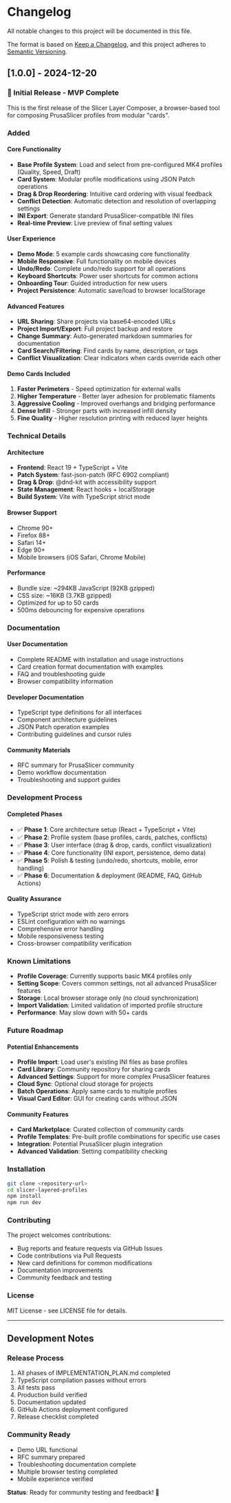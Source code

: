 # Changelog

All notable changes to this project will be documented in this file.

The format is based on [Keep a Changelog](https://keepachangelog.com/en/1.0.0/),
and this project adheres to [Semantic Versioning](https://semver.org/spec/v2.0.0.html).

## [1.0.0] - 2024-12-20

### 🎉 Initial Release - MVP Complete

This is the first release of the Slicer Layer Composer, a browser-based tool for composing PrusaSlicer profiles from modular "cards".

### Added

#### Core Functionality
- **Base Profile System**: Load and select from pre-configured MK4 profiles (Quality, Speed, Draft)
- **Card System**: Modular profile modifications using JSON Patch operations
- **Drag & Drop Reordering**: Intuitive card ordering with visual feedback
- **Conflict Detection**: Automatic detection and resolution of overlapping settings
- **INI Export**: Generate standard PrusaSlicer-compatible INI files
- **Real-time Preview**: Live preview of final setting values

#### User Experience
- **Demo Mode**: 5 example cards showcasing core functionality
- **Mobile Responsive**: Full functionality on mobile devices
- **Undo/Redo**: Complete undo/redo support for all operations
- **Keyboard Shortcuts**: Power user shortcuts for common actions
- **Onboarding Tour**: Guided introduction for new users
- **Project Persistence**: Automatic save/load to browser localStorage

#### Advanced Features
- **URL Sharing**: Share projects via base64-encoded URLs
- **Project Import/Export**: Full project backup and restore
- **Change Summary**: Auto-generated markdown summaries for documentation
- **Card Search/Filtering**: Find cards by name, description, or tags
- **Conflict Visualization**: Clear indicators when cards override each other

#### Demo Cards Included
1. **Faster Perimeters** - Speed optimization for external walls
2. **Higher Temperature** - Better layer adhesion for problematic filaments
3. **Aggressive Cooling** - Improved overhangs and bridging performance
4. **Dense Infill** - Stronger parts with increased infill density
5. **Fine Quality** - Higher resolution printing with reduced layer heights

### Technical Details

#### Architecture
- **Frontend**: React 19 + TypeScript + Vite
- **Patch System**: fast-json-patch (RFC 6902 compliant)
- **Drag & Drop**: @dnd-kit with accessibility support
- **State Management**: React hooks + localStorage
- **Build System**: Vite with TypeScript strict mode

#### Browser Support
- Chrome 90+
- Firefox 88+
- Safari 14+
- Edge 90+
- Mobile browsers (iOS Safari, Chrome Mobile)

#### Performance
- Bundle size: ~294KB JavaScript (92KB gzipped)
- CSS size: ~16KB (3.7KB gzipped)
- Optimized for up to 50 cards
- 500ms debouncing for expensive operations

### Documentation

#### User Documentation
- Complete README with installation and usage instructions
- Card creation format documentation with examples
- FAQ and troubleshooting guide
- Browser compatibility information

#### Developer Documentation
- TypeScript type definitions for all interfaces
- Component architecture guidelines
- JSON Patch operation examples
- Contributing guidelines and cursor rules

#### Community Materials
- RFC summary for PrusaSlicer community
- Demo workflow documentation
- Troubleshooting and support guides

### Development Process

#### Completed Phases
- ✅ **Phase 1**: Core architecture setup (React + TypeScript + Vite)
- ✅ **Phase 2**: Profile system (base profiles, cards, patches, conflicts)
- ✅ **Phase 3**: User interface (drag & drop, cards, conflict visualization)
- ✅ **Phase 4**: Core functionality (INI export, persistence, demo data)
- ✅ **Phase 5**: Polish & testing (undo/redo, shortcuts, mobile, error handling)
- ✅ **Phase 6**: Documentation & deployment (README, FAQ, GitHub Actions)

#### Quality Assurance
- TypeScript strict mode with zero errors
- ESLint configuration with no warnings
- Comprehensive error handling
- Mobile responsiveness testing
- Cross-browser compatibility verification

### Known Limitations

- **Profile Coverage**: Currently supports basic MK4 profiles only
- **Setting Scope**: Covers common settings, not all advanced PrusaSlicer features
- **Storage**: Local browser storage only (no cloud synchronization)
- **Import Validation**: Limited validation of imported profile structure
- **Performance**: May slow down with 50+ cards

### Future Roadmap

#### Potential Enhancements
- **Profile Import**: Load user's existing INI files as base profiles
- **Card Library**: Community repository for sharing cards
- **Advanced Settings**: Support for more complex PrusaSlicer features
- **Cloud Sync**: Optional cloud storage for projects
- **Batch Operations**: Apply same cards to multiple profiles
- **Visual Card Editor**: GUI for creating cards without JSON

#### Community Features
- **Card Marketplace**: Curated collection of community cards
- **Profile Templates**: Pre-built profile combinations for specific use cases
- **Integration**: Potential PrusaSlicer plugin integration
- **Advanced Validation**: Setting compatibility checking

### Installation

```bash
git clone <repository-url>
cd slicer-layered-profiles
npm install
npm run dev
```

### Contributing

The project welcomes contributions:
- Bug reports and feature requests via GitHub Issues
- Code contributions via Pull Requests
- New card definitions for common modifications
- Documentation improvements
- Community feedback and testing

### License

MIT License - see LICENSE file for details.

---

## Development Notes

### Release Process
1. All phases of IMPLEMENTATION_PLAN.md completed
2. TypeScript compilation passes without errors
3. All tests pass
4. Production build verified
5. Documentation updated
6. GitHub Actions deployment configured
7. Release checklist completed

### Community Ready
- Demo URL functional
- RFC summary prepared
- Troubleshooting documentation complete
- Multiple browser testing completed
- Mobile experience verified

**Status**: Ready for community testing and feedback! 🚀 